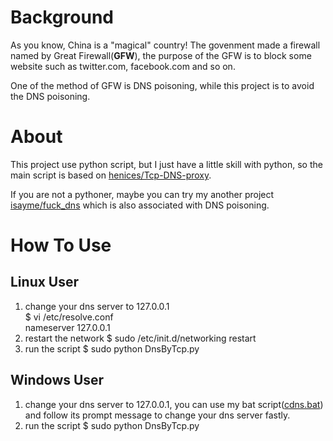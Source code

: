 # Background #
As you know, China is a "magical" country! The govenment made a firewall named by Great Firewall(**GFW**), the purpose of the GFW is to block some website such as twitter.com, facebook.com and so on.  

One of the method of GFW is DNS poisoning, while this project is to avoid the DNS poisoning. 
 
# About #
This project use python script, but I just have a little skill with python, so the main script is based on [henices/Tcp-DNS-proxy](https://github.com/henices/Tcp-DNS-proxy "henices/Tcp-DNS-proxy").

If you are not a pythoner, maybe you can try my another project [isayme/fuck_dns](https://github.com/isayme/fuck_dns "isayme/fuck_dns") which is also associated with DNS poisoning.

# How To Use #
## Linux User ##
1. change your dns server to 127.0.0.1   
$ vi /etc/resolve.conf  
nameserver 127.0.0.1
2. restart the network $ sudo /etc/init.d/networking restart
3. run the script $ sudo python DnsByTcp.py

## Windows User ##
1. change your dns server to 127.0.0.1, you can use my bat script([cdns.bat](https://github.com/isayme/DnsByTcp/blob/master/README.md "cdns.bat")) and follow its prompt message to change your dns server fastly.
2. run the script $ sudo python DnsByTcp.py